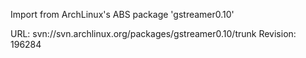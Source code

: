 Import from ArchLinux's ABS package 'gstreamer0.10'

URL: svn://svn.archlinux.org/packages/gstreamer0.10/trunk
Revision: 196284
